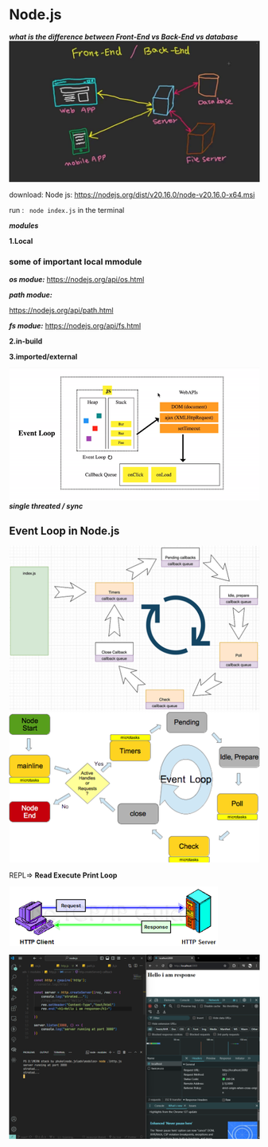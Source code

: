 
# Node.js

***what is the difference between Front-End vs Back-End vs database***
![alt text](maxresdefault.jpg)

download: Node js:  https://nodejs.org/dist/v20.16.0/node-v20.16.0-x64.msi

run : ``` node index.js``` in the terminal


***modules***

**1.Local**

### some of important local mmodule

***os modue:***
https://nodejs.org/api/os.html

***path modue:***

https://nodejs.org/api/path.html

***fs modue:***
https://nodejs.org/api/fs.html


**2.in-build**

**3.imported/external**



![alt text](1_iHhUyO4DliDwa6x_cO5E3A.gif) ***single threated / sync***

## Event Loop in Node.js 
![alt text](0_ZlD-iqmcgSWEHptT.png)
![alt text](figure-1.png)

REPL=> **Read Execute Print Loop**

![alt text](download.png)

![alt text](<Screenshot 2024-08-05 230926.png>)